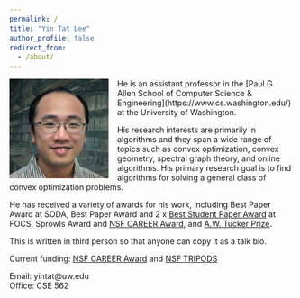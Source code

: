 ```yaml
---
permalink: /
title: "Yin Tat Lee"
author_profile: false
redirect_from: 
  - /about/
---
```



<img style="float: left;padding-right:3%" src="images/profile.jpg" width="35%">
He is an assistant professor in the [Paul G. Allen School of Computer Science &amp; Engineering](https://www.cs.washington.edu/) at the University of Washington.

His research interests are primarily in algorithms and they span a wide range of topics such as convex optimization, convex geometry, spectral graph theory, and online algorithms. His primary research goal is to find algorithms for solving a general class of convex optimization problems.

He has received a variety of awards for his work, including Best Paper Award at SODA, Best Paper Award and 2 x [Best Student Paper Award](https://en.wikipedia.org/wiki/Machtey_Award) at FOCS, Sprowls Award and [NSF CAREER Award](https://www.nsf.gov/awardsearch/showAward?AWD_ID=1749609), and [A.W. Tucker Prize](http://www.mathopt.org/?nav=tucker).

This is written in third person so that anyone can copy it as a talk bio.

Current funding: [NSF CAREER Award](https://www.nsf.gov/awardsearch/showAward?AWD_ID=1749609) and [NSF TRIPODS](https://www.nsf.gov/awardsearch/showAward?AWD_ID=1740551)

Email: yintat@<span style="display: none;">ignoreme-</span>uw.edu<br>
Office: CSE 562
